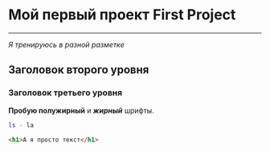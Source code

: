 # Мой первый проект First Project

----
_Я тренируюсь в разной разметке_

## Заголовок второго уровня

### Заголовок третьего уровня

**Пробую полужирный** и ***жирный*** шрифты.

```bash
ls - la
```
```html
<h1>А я просто текст</h1>
``` 
